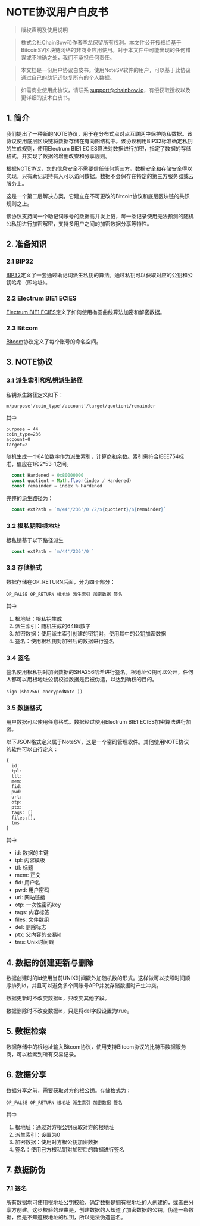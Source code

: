 # NOTE协议用户白皮书

>版权声明及使用说明

>株式会社ChainBow和作者李龙保留所有权利。本文件公开授权给基于BitcoinSV区块链网络的非商业应用使用。对于本文件中可能出现的任何错误或不准确之处，我们不承担任何责任。

>本文档是一份用户协议白皮书。使用NoteSV软件的用户，可以基于此协议通过自己的助记词恢复所有的个人数据。

>如需商业使用此协议，请联系 support@chainbow.io，有偿获取授权以及更详细的技术白皮书。

## 1. 简介

我们提出了一种新的NOTE协议，用于在分布式点对点互联网中保护隐私数据。该协议使用底层区块链将数据存储在有向图结构中。该协议利用BIP32标准确定私钥的生成规则，使用Electrum BIE1 ECIES算法对数据进行加密，指定了数据的存储格式，并实现了数据的增删改查和分享规则。

根据NOTE协议，您的信息安全不需要信任任何第三方。数据安全和存储安全得以实现，只有助记词持有人可以访问数据。数据不会保存在特定的第三方服务器或云服务上。

这是一个第二层解决方案，它建立在不可更改的Bitcoin协议和底层区块链的共识规则之上。

该协议支持同一个助记词账号的数据高并发上链，每一条记录使用无法预测的随机公私钥进行加密解密，支持多用户之间的加密数据分享等特性。

## 2. 准备知识
### 2.1 BIP32

[BIP32](https://github.com/bitcoin/bips/blob/master/bip-0032.mediawiki)定义了一套通过助记词派生私钥的算法。通过私钥可以获取对应的公钥和公钥哈希（即地址）。

### 2.2 Electrum BIE1 ECIES

[Electrum BIE1 ECIES](https://github.com/benw46/BIE1)定义了如何使用椭圆曲线算法加密和解密数据。

### 2.3 Bitcom

[Bitcom](https://bitcom.planaria.network/#/?id=bitcom)协议定义了每个账号的命名空间。

## 3. NOTE协议
### 3.1 派生索引和私钥派生路径

私钥派生路径定义如下：


```plain
m/purpose'/coin_type'/account'/target/quotient/remainder
```
其中

```plain
purpose = 44
coin_type=236
account=0
target=2
```
随机生成一个64位数字作为派生索引，计算商和余数。索引需符合IEEE754标准，值应在1和2^53-1之间。

```javascript
  const Hardened = 0x80000000
  const quotient = Math.floor(index / Hardened)
  const remainder = index % Hardened
```
完整的派生路径为：

```javascript
  const extPath = `m/44'/236'/0'/2/${quotient}/${remainder}`
```
### 3.2 根私钥和根地址

根私钥基于以下路径派生

```javascript
  const extPath = `m/44'/236'/0'`
```
### 3.3 存储格式

数据存储在OP_RETURN后面，分为四个部分：


```plain
OP_FALSE OP_RETURN 根地址 派生索引 加密数据 签名
```
其中

1. 根地址：根私钥生成
2. 派生索引：随机生成的64Bit数字
3. 加密数据：使用派生索引创建的密钥对，使用其中的公钥加密数据
4. 签名：使用根私钥对加密后的数据进行签名
   
### 3.4 签名

签名使用根私钥对加密数据的SHA256哈希进行签名。根地址公钥可以公开，任何人都可以用根地址公钥校验数据是否被伪造，以达到确权的目的。

```plain
sign（sha256( encrypedNote ))
```
### 3.5 数据格式

用户数据可以使用任意格式。数据经过使用Electrum BIE1 ECIES加密算法进行加密。

以下JSON格式定义属于NoteSV，这是一个密码管理软件。其他使用NOTE协议的软件可以自行定义：

```plain
{
  id:
  tpl:
  ttl:
  mem:
  fid:
  pwd:
  url:
  otp:
  ptx:
  tags: []
  files:[],
  tms
}
```
其中

* id: 数据的主键
* tpl: 内容模版
* ttl: 标题
* mem: 正文
* fid: 用户名
* pwd: 用户密码
* url: 网站链接
* otp: 一次性密码key
* tags: 内容标签
* files: 文件数组
* del: 删除标志
* ptx: 父内容的交易id
* tms: Unix时间戳

## 4. 数据的创建更新与删除

数据创建时的id使用当前UNIX时间戳外加随机数的形式。这样做可以按照时间顺序排列id，并且可以避免多个同账号APP并发存储数据时产生冲突。

数据更新时不改变数据id，只改变其他字段。

数据删除时不改变数据id，只是将del字段设置为true。


## 5. 数据检索

数据存储中的根地址输入Bitcom协议，使用支持Bitcom协议的比特币数据服务商，可以检索到所有交易记录。


## 6. 数据分享

数据分享之前，需要获取对方的根公钥。存储格式为：


```plain
OP_FALSE OP_RETURN 根地址 派生索引 加密数据 签名
```
其中

1. 根地址：通过对方根公钥获取对方的根地址
2. 派生索引：设置为0
3. 加密数据：使用对方根公钥加密数据
4. 签名：使用己方根私钥对加密后的数据进行签名

## 7. 数据防伪
### 7.1 签名

所有数据均可使用根地址公钥校验，确定数据是拥有根地址的人创建的，或者由分享方创建。这步校验的理由是，创建数据的人知道了加密数据的公钥，伪造一条数据，但是不知道根地址的私钥，所以无法伪造签名。
